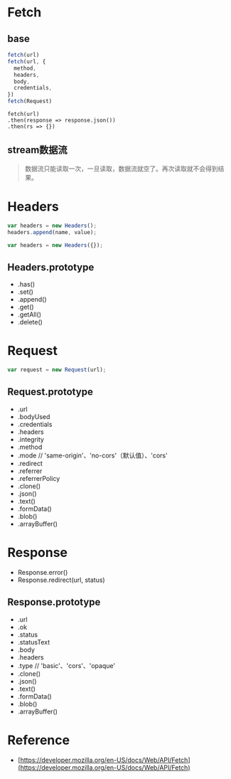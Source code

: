 # Fetch

## base

```javascript
fetch(url)
fetch(url, {
  method,
  headers,
  body,
  credentials,
})
fetch(Request)
```

```
fetch(url)
.then(response => response.json())
.then(rs => {})
```

## stream数据流

> 数据流只能读取一次，一旦读取，数据流就空了。再次读取就不会得到结果。

# Headers

```javascript
var headers = new Headers();
headers.append(name, value);

var headers = new Headers({});
```

## Headers.prototype

* .has()
* .set()
* .append()
* .get()
* .getAll()
* .delete()

# Request

```javascript
var request = new Request(url);

```

## Request.prototype

* .url
* .bodyUsed
* .credentials
* .headers
* .integrity
* .method
* .mode // 'same-origin'、'no-cors'（默认值）、'cors'
* .redirect
* .referrer
* .referrerPolicy
* .clone()
* .json()
* .text()
* .formData()
* .blob()
* .arrayBuffer()

# Response

* Response.error()
* Response.redirect(url, status)

## Response.prototype

* .url
* .ok
* .status
* .statusText
* .body
* .headers
* .type // 'basic'、'cors'、'opaque'
* .clone()
* .json()
* .text()
* .formData()
* .blob()
* .arrayBuffer()


# Reference

* [https://developer.mozilla.org/en-US/docs/Web/API/Fetch](https://developer.mozilla.org/en-US/docs/Web/API/Fetch)